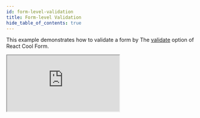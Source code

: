 ```yaml
---
id: form-level-validation
title: Form-level Validation
hide_table_of_contents: true
---
```


This example demonstrates how to validate a form by The [validate](../api-reference/use-form#validate) option of React Cool Form.

<iframe src="https://codesandbox.io/embed/rcf-form-level-validation-2if7r?fontsize=14&hidenavigation=1&theme=dark"
  style={{ width: "100%", height: "500px", border: "0", borderRadius: "4px",  overflow: "hidden" }}
  title="RCF - Form-level Validation"
  allow="accelerometer; ambient-light-sensor; camera; encrypted-media; geolocation; gyroscope; hid; microphone; midi; payment; usb; vr; xr-spatial-tracking"
  sandbox="allow-forms allow-modals allow-popups allow-presentation allow-same-origin allow-scripts"
></iframe>
